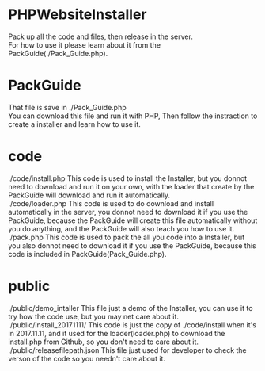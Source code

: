 # PHPWebsiteInstaller
Pack up all the code and files, then release in the server.<br>
For how to use it please learn about it from the PackGuide(./Pack_Guide.php).<br>

# PackGuide
That file is save in ./Pack_Guide.php<br>
You can download this file and run it with PHP, Then follow the instraction to create a installer and learn how to use it.<br>

# code
./code/install.php  This code is used to install the Installer, but you donnot need to download and run it on your own, with the loader that create by the PackGuide will download and run it automatically.<br>
./code/loader.php  This code is used to do download and install automatically in the server, you donnot need to download it if you use the PackGuide, because the PackGuide will create this file automatically without you do anything, and the PackGuide will also teach you how to use it.<br>
./pack.php  This code is used to pack the all you code into a Installer, but you also donnot need to download it if you use the PackGuide, because this code is included in PackGuide(Pack_Guide.php).<br>

# public
./public/demo_intaller  This file just a demo of the Installer, you can use it to try how the code use, but you may net care about it.<br>
./public/install_20171111/  This code is just the copy of ./code/install when it's in 2017.11.11, and it used for the loader(loader.php) to download the install.php from Github, so you don't need to care about it.<br>
./public/releasefilepath.json  This file just used for developer to check the verson of the code so you needn't care about it.
